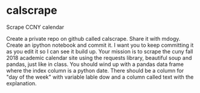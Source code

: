 # calscrape
Scrape CCNY calendar

Create a private repo on github called calscrape. Share it with mdogy. Create an ipython notebook and commit it. 
I want you to keep committing it as you edit it so I can see it build up. Your mission is to scrape the cuny 
fall 2018 academic calendar site using the requests library, beautiful soup and pandas, just like in class. 
You should wind up with a pandas data frame where the index column is a python date. 
There should be a column for "day of the week" with variable lable dow and a column called text with the explanation.
